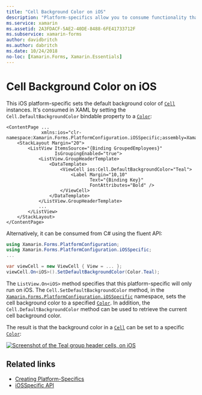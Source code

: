 ```yaml
---
title: "Cell Background Color on iOS"
description: "Platform-specifics allow you to consume functionality that's only available on a specific platform, without implementing custom renderers or effects. This article explains how to consume the iOS platform-specific that sets the default background color of cells on iOS."
ms.service: xamarin
ms.assetid: 2A3FDACF-5AE2-40DE-8488-6FE41733712F
ms.subservice: xamarin-forms
author: davidbritch
ms.author: dabritch
ms.date: 10/24/2018
no-loc: [Xamarin.Forms, Xamarin.Essentials]
---
```


# Cell Background Color on iOS

This iOS platform-specific sets the default background color of [`Cell`](xref:Xamarin.Forms.Cell) instances. It's consumed in XAML by setting the `Cell.DefaultBackgroundColor` bindable property to a [`Color`](xref:Xamarin.Forms.Color):

```xaml
<ContentPage ...
             xmlns:ios="clr-namespace:Xamarin.Forms.PlatformConfiguration.iOSSpecific;assembly=Xamarin.Forms.Core">
    <StackLayout Margin="20">
        <ListView ItemsSource="{Binding GroupedEmployees}"
                  IsGroupingEnabled="true">
            <ListView.GroupHeaderTemplate>
                <DataTemplate>
                    <ViewCell ios:Cell.DefaultBackgroundColor="Teal">
                        <Label Margin="10,10"
                               Text="{Binding Key}"
                               FontAttributes="Bold" />
                    </ViewCell>
                </DataTemplate>
            </ListView.GroupHeaderTemplate>
            ...
        </ListView>
    </StackLayout>
</ContentPage>
```

Alternatively, it can be consumed from C# using the fluent API:

```csharp
using Xamarin.Forms.PlatformConfiguration;
using Xamarin.Forms.PlatformConfiguration.iOSSpecific;
...

var viewCell = new ViewCell { View = ... };
viewCell.On<iOS>().SetDefaultBackgroundColor(Color.Teal);
```

The `ListView.On<iOS>` method specifies that this platform-specific will only run on iOS. The `Cell.SetDefaultBackgroundColor` method, in the [`Xamarin.Forms.PlatformConfiguration.iOSSpecific`](xref:Xamarin.Forms.PlatformConfiguration.iOSSpecific) namespace, sets the cell background color to a specified [`Color`](xref:Xamarin.Forms.Color). In addition, the `Cell.DefaultBackgroundColor` method can be used to retrieve the current cell background color.

The result is that the background color in a [`Cell`](xref:Xamarin.Forms.Cell) can be set to a specific [`Color`](xref:Xamarin.Forms.Color):

[![Screenshot of the Teal group header cells, on iOS](cell-background-color-images/group-header-cell-color.png "ListView with teal group header cells")](cell-background-color-images/group-header-cell-color-large.png#lightbox "ListView with teal group header cells")

## Related links

- [Creating Platform-Specifics](~/xamarin-forms/platform/platform-specifics/index.md#creating-platform-specifics)
- [iOSSpecific API](xref:Xamarin.Forms.PlatformConfiguration.iOSSpecific)
